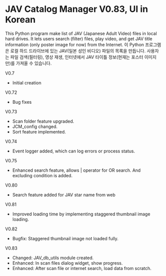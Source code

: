 # JAV Catalog Manager V0.83, UI in Korean
This Python program make list of JAV (Japanese Adult Video) files in local hard drives.
It lets users search (filter) files, play video,
and get JAV title information (only poster image for now) from the Internet.
이 Python 프로그램은 로컬 하드 드라이브에 있는 JAV(일본 성인 비디오) 파일의 목록을 만듭니다.
사용자는 파일 검색(필터링), 영상 재생, 인터넷에서 JAV 타이틀 정보(현재는 포스터 이미지만)를 가져올 수 있습니다.

V0.7
- Initial creation

V0.72
- Bug fixes

V0.73
- Scan folder feature upgraded.
- JCM_config changed.
- Sort feature implemented.

V0.74
- Event logger added, which can log errors or process status.

V0.75
- Enhanced search feature, allows | operator for OR search. And excluding condition is added.

V0.80
- Search feature added for JAV star name from web

V0.81
- Improved loading time by implementing staggered thumbnail image loading.

V0.82
- Bugfix: Staggered thumbnail image not loaded fully.

V0.83
- Changed: JAV_db_utils module created.
- Enhanced: In scan files dialog widget, show progress.
- Enhanced: After scan file or internet search, load data from scratch.
